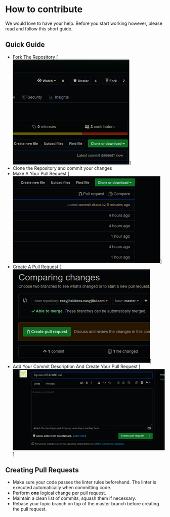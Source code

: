 # How to contribute

We would love to have your help. Before you start working however, please read
and follow this short guide.

## Quick Guide

- Fork The Repository
  [<img src="./static/img/fork.png"></img>]
- Clone the Repository and commit your changes
- Make A Your Pull Request
  [<img src="./static/img/pullrequest.png"></img>]
- Create A Pull Request
  [<img src="./static/img/createrequest.png"></img>]
- Add Your Commit Description And Create Your Pull Request
  [<img src="./static/img/comment.png"></img>]

## Creating Pull Requests

- Make sure your code passes the linter rules beforehand. The linter is executed
  automatically when committing code.
- Perform **one** logical change per pull request.
- Maintain a clean list of commits, squash them if necessary.
- Rebase your topic branch on top of the master branch before creating the pull
  request.
